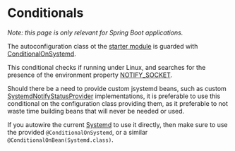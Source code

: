 # Conditionals

_Note: this page is only relevant for Spring Boot applications._

The autoconfiguration class ot the [starter module](jsystemd-spring-boot-starter/index.html)
is guarded with [ConditionalOnSystemd](apidocs/com/github/jpmsilva/jsystemd/ConditionalOnSystemd.html).

This conditional checks if running under Linux, and searches for the presence of the environment
property [NOTIFY_SOCKET](https://www.freedesktop.org/software/systemd/man/sd_notify.html#%24NOTIFY_SOCKET).

Should there be a need to provide custom jsystemd beans, such
as custom [SystemdNotifyStatusProvider](apidocs/com/github/jpmsilva/jsystemd/SystemdNotifyStatusProvider.html) implementations, it is preferable to
use this conditional on the configuration class providing them, as it preferable to not waste time building beans that will never be needed or used.

If you autowire the current [Systemd](apidocs/com/github/jpmsilva/jsystemd/Systemd.html) to use it directly, then
make sure to use the provided `@ConditionalOnSystemd`, or a similar `@ConditionalOnBean(Systemd.class)`.
